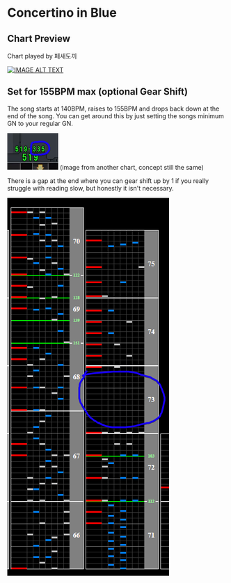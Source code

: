 # Concertino in Blue

## Chart Preview
Chart played by 페새도끼

[![IMAGE ALT TEXT](http://img.youtube.com/vi/gR4-_N3DcKU/0.jpg)](https://youtu.be/gR4-_N3DcKU?t=18 "[beatmania IIDX 27 HEROIC VERSE] Concertino in Blue SPA HARD CLEAR")

## Set for 155BPM max (optional Gear Shift)

The song starts at 140BPM, raises to 155BPM and drops back down at the end of the song. You can get around this by just setting the songs minimum GN to your regular GN.

!["Concertino GN Max"](CiB.png "Concertino in blue min GN shenanigans") (image from another chart, concept still the same)

There is a gap at the end where you can gear shift up by 1 if you really struggle with reading slow, but honestly it isn't necessary.

!["Concertino Gear Shift"](CiB2.png "Concertino in blue min GS shenanigans")